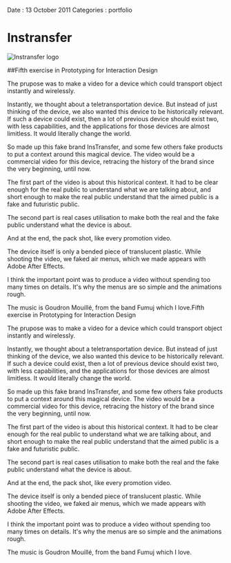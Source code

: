 Date : 13 October 2011
Categories : portfolio

# Instransfer

<img src="/attachments/instransfer.png" alt="Instransfer logo"/>

##Fifth exercise in Prototyping for Interaction Design



The prupose was to make a video for a device which could transport object instantly and wirelessly.


Instantly, we thought about a teletransportation device.
But instead of just thinking of the device, we also wanted this device to be historically relevant.
If such a device could exist, then a lot of previous device should exist two, with less capabilities, and the applications for those devices are almost limitless.
It would literally change the world.


So made up this fake brand InsTransfer, and some few others fake products to put a context around this magical device. The video would be a commercial video for this device, retracing the history of the brand since the very beginning, until now.


The first part of the video is about this historical context.
It had to be clear enough for the real public to understand what we are talking about, and short enough to make the real public understand that the aimed public is a fake and futuristic public.


The second part is real cases utilisation to make both the real and the fake public understand what the device is about.


And at the end, the pack shot, like every promotion video.


The device itself is only a bended piece of translucent plastic.
While shooting the video, we faked air menus, which we made appears with Adobe After Effects.


I think the important point was to produce a video without spending too many times on details.
It's why the menus are so simple and the animations rough.


The music is Goudron Mouillé, from the band Fumuj which I love.Fifth exercise in Prototyping for Interaction Design


The prupose was to make a video for a device which could transport object instantly and wirelessly.


Instantly, we thought about a teletransportation device.
But instead of just thinking of the device, we also wanted this device to be historically relevant.
If such a device could exist, then a lot of previous device should exist two, with less capabilities, and the applications for those devices are almost limitless.
It would literally change the world.


So made up this fake brand InsTransfer, and some few others fake products to put a context around this magical device. The video would be a commercial video for this device, retracing the history of the brand since the very beginning, until now.


The first part of the video is about this historical context.
It had to be clear enough for the real public to understand what we are talking about, and short enough to make the real public understand that the aimed public is a fake and futuristic public.


The second part is real cases utilisation to make both the real and the fake public understand what the device is about.


And at the end, the pack shot, like every promotion video.


The device itself is only a bended piece of translucent plastic.
While shooting the video, we faked air menus, which we made appears with Adobe After Effects.


I think the important point was to produce a video without spending too many times on details.
It's why the menus are so simple and the animations rough.


The music is Goudron Mouillé, from the band Fumuj which I love.
